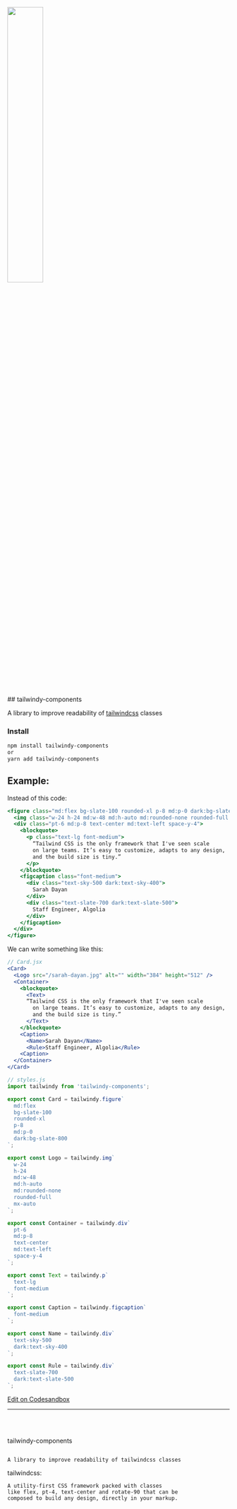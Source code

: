 <br />
<img src="https://user-images.githubusercontent.com/1549069/225756692-dad51108-8b99-4267-90a1-a8b1bc61afee.svg"  width="40%">

<br />
## tailwindy-components

A library to improve readability of [tailwindcss](https://tailwindcss.com/) classes

### Install

```bash
npm install tailwindy-components
or
yarn add tailwindy-components
```

## Example:

Instead of this code:

```jsx
<figure class="md:flex bg-slate-100 rounded-xl p-8 md:p-0 dark:bg-slate-800">
  <img class="w-24 h-24 md:w-48 md:h-auto md:rounded-none rounded-full mx-auto" src="/sarah-dayan.jpg" alt="" width="384" height="512">
  <div class="pt-6 md:p-8 text-center md:text-left space-y-4">
    <blockquote>
      <p class="text-lg font-medium">
        “Tailwind CSS is the only framework that I've seen scale
        on large teams. It’s easy to customize, adapts to any design,
        and the build size is tiny.”
      </p>
    </blockquote>
    <figcaption class="font-medium">
      <div class="text-sky-500 dark:text-sky-400">
        Sarah Dayan
      </div>
      <div class="text-slate-700 dark:text-slate-500">
        Staff Engineer, Algolia
      </div>
    </figcaption>
  </div>
</figure>
```

We can write something like this:

```jsx
// Card.jsx
<Card>
  <Logo src="/sarah-dayan.jpg" alt="" width="384" height="512" />
  <Container>
    <blockquote>
      <Text>
      “Tailwind CSS is the only framework that I've seen scale
        on large teams. It’s easy to customize, adapts to any design,
        and the build size is tiny.”
      </Text>
    </blockquote>
    <Caption>
      <Name>Sarah Dayan</Name>
      <Rule>Staff Engineer, Algolia</Rule>
    <Caption>
  </Container>
</Card>
```

```js
// styles.js
import tailwindy from 'tailwindy-components';

export const Card = tailwindy.figure`
  md:flex
  bg-slate-100
  rounded-xl
  p-8
  md:p-0
  dark:bg-slate-800
`;

export const Logo = tailwindy.img`
  w-24
  h-24
  md:w-48
  md:h-auto
  md:rounded-none
  rounded-full
  mx-auto
`;

export const Container = tailwindy.div`
  pt-6
  md:p-8
  text-center
  md:text-left
  space-y-4
`;

export const Text = tailwindy.p`
  text-lg
  font-medium
`;

export const Caption = tailwindy.figcaption`
  font-medium
`;

export const Name = tailwindy.div`
  text-sky-500
  dark:text-sky-400
`;

export const Rule = tailwindy.div`
  text-slate-700
  dark:text-slate-500
`;
```

[Edit on Codesandbox](https://codesandbox.io/s/tailwindy-example-1-ezzokr)

---

<br />
<br />

tailwindy-components

```

A library to improve readability of tailwindcss classes
```

tailwindcss:

```
A utility-first CSS framework packed with classes
like flex, pt-4, text-center and rotate-90 that can be
composed to build any design, directly in your markup.
```

